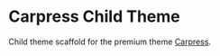 Carpress Child Theme
=====================

Child theme scaffold for the premium theme [Carpress](http://themeforest.net/item/carpress-wordpress-theme-for-mechanic-workshops/7042577?ref=ProteusThemes).
